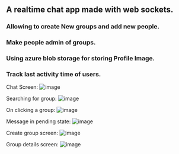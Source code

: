 ## A realtime chat app made with web sockets.
### Allowing to create New groups and add new people.
### Make people admin of groups.
### Using azure blob storage for storing Profile Image.
### Track last activity time of users.

Chat Screen:
![image](https://github.com/NeerajSati/chit-chat-room/assets/63944649/2c04abc0-b72c-438a-a3a2-aec7fbbd223d)

Searching for group:
![image](https://github.com/NeerajSati/chit-chat-room/assets/63944649/90564187-4415-4384-8887-57fdd596eec2)

On clicking a group:
![image](https://github.com/NeerajSati/chit-chat-room/assets/63944649/bae6892c-f05a-42e7-888f-223b943c963d)

Message in pending state:
![image](https://github.com/NeerajSati/chit-chat-room/assets/63944649/2947018a-53cf-4c77-a016-bd4181fd06cf)

Create group screen:
![image](https://github.com/NeerajSati/chit-chat-room/assets/63944649/24fb2a45-9200-4d64-a3cf-73e6b8062ee7)

Group details screen:
![image](https://github.com/NeerajSati/chit-chat-room/assets/63944649/3a0f7bd6-02d5-4f62-ab2f-dd1058c827bf)
